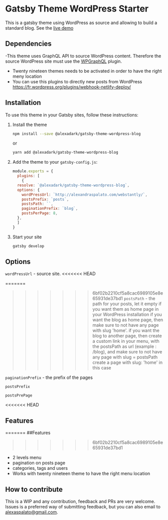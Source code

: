 # Gatsby Theme WordPress Starter

This is a gatsby theme using WordPress as source and allowing to build a standard blog.
See the [live demo](https://gatsby-theme-wordpress-blog.netlify.com/)

## Dependencies

-This theme uses GraphQL API to source WordPress content. Therefore the source WordPress site must use the [WPGraphQL](https://www.wpgraphql.com/) plugin.

- Twenty nineteen themes needs to be activated in order to have the right meny location
- You can use this plugins to directly new posts from WordPress https://fr.wordpress.org/plugins/webhook-netlify-deploy/

## Installation

To use this theme in your Gatsby sites, follow these instructions:

1.  Install the theme

    ```sh
    npm install --save @alexadark/gatsby-theme-wordpress-blog
    ```

    or

    ```sh
    yarn add @alexadark/gatsby-theme-wordpress-blog
    ```

2.  Add the theme to your `gatsby-config.js`:

    ```js
    module.exports = {
      plugins: [
        {
      resolve: `@alexadark/gatsby-theme-wordpress-blog`,
      options: {
        wordPressUrl: `http://alexandraspalato.com/webstantly/`,
        postsPrefix: `posts`,
        postsPath: ``,
        paginationPrefix: `blog`,
        postsPerPage: 8,
      },
      ]
    }
    ```

3.  Start your site
    ```sh
    gatsby develop
    ```

## Options

`wordPressUrl` - source site.
<<<<<<< HEAD

=======
>>>>>>> 6bf02b2210cf5a8cac6989105e8e65931de37bd1
`postsPath` - the path for your posts, let it empty if you want them as home page
in your WordPress installation if you want the blog as home page, then make sure to not have any page with slug 'home'.
if you want the blog to another page, then create a custom link in your menu, with the postsPath as url (example : /blog), and make sure to not have any page with slug = postsPath
create a page with slug: 'home' in this case

`paginationPrefix` - the prefix of the pages

`postsPrefix`

`postsPrePage`

<<<<<<< HEAD
## Features
=======
##Features
>>>>>>> 6bf02b2210cf5a8cac6989105e8e65931de37bd1

- 2 levels menu
- pagination on posts page
- categories, tags and users
- Works with twenty nineteen theme to have the right menu location

## How to contribute

This is a WIP and any contribution, feedback and PRs are very welcome. Issues is a preferred way of submitting feedback, but you can also email to [alexaspalato@gmail.com](mailto:alexaspalato@gmail.com).
